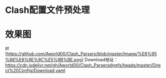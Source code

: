 # Clash配置文件预处理

# 效果图
#![https://github.com/Aworld00/Clash_Parsers/blob/master/Image/%E6%95%88%E6%9E%9C%E5%9B%BE.png]
Download地址：
https://cdn.jsdelivr.net/gh/Aworld00/Clash_Parsers@refs/heads/master/Direct%20Config/Download.yaml
